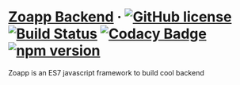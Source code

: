 # [Zoapp Backend](https://zoapp.com/) &middot; [![GitHub license](https://img.shields.io/badge/license-MIT-blue.svg)](https://github.com/zoapp/backend/blob/master/LICENSE) [![Build Status](https://travis-ci.org/Zoapp/backend.svg?branch=master)](https://travis-ci.org/Zoapp/backend) [![Codacy Badge](https://api.codacy.com/project/badge/Grade/36ba9da6d97e4ed686017dfe024d1714)](https://www.codacy.com/app/mikbry/backend?utm_source=github.com&amp;utm_medium=referral&amp;utm_content=Zoapp/backend&amp;utm_campaign=Badge_Grade) [![npm version](https://badge.fury.io/js/zoapp-backend.svg)](https://badge.fury.io/js/zoapp-backend)
Zoapp is an ES7 javascript framework to build cool backend
